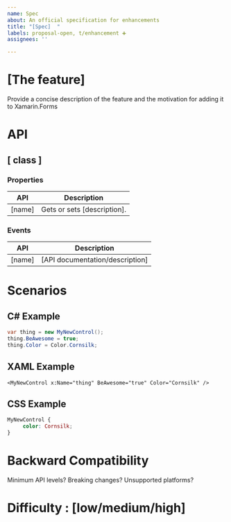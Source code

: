 ```yaml
---
name: Spec
about: An official specification for enhancements
title: "[Spec]  "
labels: proposal-open, t/enhancement ➕
assignees: ''

---
```


# [The feature] 

Provide a concise description of the feature and the motivation for adding it to Xamarin.Forms

# API

## [ class ]

### Properties

| API | Description |
| ------------- | ------------- |
| [name] | Gets or sets [description]. |

### Events

| API | Description |
| ------------- | ------------- |
| [name] | [API documentation/description] |
 
# Scenarios

## C# Example
```csharp
var thing = new MyNewControl();
thing.BeAwesome = true;
thing.Color = Color.Cornsilk;
```

## XAML Example
```xaml
<MyNewControl x:Name="thing" BeAwesome="true" Color="Cornsilk" />
```

## CSS Example
```css
MyNewControl {
     color: Cornsilk;
}
```

# Backward Compatibility

Minimum API levels?
Breaking changes?
Unsupported platforms?

# Difficulty : [low/medium/high]
